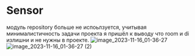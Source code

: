 # Sensor
модуль repository больше не испоьлзуется, учитывая минималистичность задачи проекта я пришёл к выводу что room и di излишни и не нужны в проекте.
![image_2023-11-16_01-36-27](https://github.com/Gregorioous/Sensor/assets/106704479/3c272b36-9c14-4d72-8ac8-24778198298e)
![image_2023-11-16_01-36-27 (2)](https://github.com/Gregorioous/Sensor/assets/106704479/6f6b67ae-afed-4301-8578-d5adb7a257ca)
